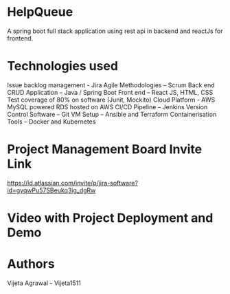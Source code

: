 # HelpQueue
A spring boot full stack application using rest api in backend and reactJs for frontend.

# Technologies used

Issue backlog management - Jira
Agile Methodologies – Scrum
Back end CRUD Application – Java / Spring Boot
Front end – React JS, HTML, CSS
Test coverage of 80% on software (Junit, Mockito)
Cloud Platform - AWS
MySQL powered RDS hosted on AWS
CI/CD Pipeline – Jenkins
Version Control Software – Git
VM Setup – Ansible and Terraform
Containerisation Tools – Docker and Kubernetes


# Project Management Board Invite Link
https://id.atlassian.com/invite/p/jira-software?id=gyqwPu57SBeukq3ig_dgRw

# Video with Project Deployment and Demo


# Authors
Vijeta Agrawal - Vijeta1511

